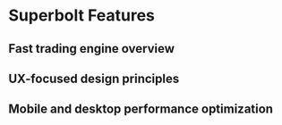 # Superbolt Features

## Fast trading engine overview

## UX-focused design principles

## Mobile and desktop performance optimization
